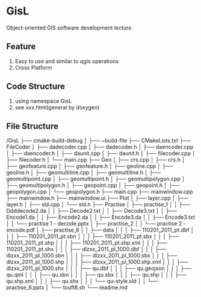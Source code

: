 # GisL

Object-oriented GIS software development lecture

## Feature

1. Easy to use and similar to qgis operations
2. Cross Platform

## Code Structure

1. using namespace GisL
2. see xxx.html(general by doxygen)

## File Structure

/GisL
├── cmake-build-debug
│   ├── ~build-file
├── CMakeLists.txt
├── FileCoder
│   ├── dadecoder.cpp
│   ├── dadecoder.h
│   ├── daencoder.cpp
│   ├── daencoder.h
│   ├── daunit.cpp
│   ├── daunit.h
│   ├── filecoder.cpp
│   ├── filecoder.h
│   └── main.cpp
├── Geo
│   ├── crs.cpp
│   ├── crs.h
│   ├── geofeature.cpp
│   ├── geofeature.h
│   ├── geoline.cpp
│   ├── geoline.h
│   ├── geomultiline.cpp
│   ├── geomultiline.h
│   ├── geomultipoint.cpp
│   ├── geomultipoint.h
│   ├── geomultipolygon.cpp
│   ├── geomultipolygon.h
│   ├── geopoint.cpp
│   ├── geopoint.h
│   ├── geopolygon.cpp
│   └── geopolygon.h
├── main.cpp
├── mainwindow.cpp
├── mainwindow.h
├── mainwindow.ui
├── Plot
│   ├── layer.cpp
│   ├── layer.h
│   ├── sld.cpp
│   └── sld.h
├── Practise
│   ├── practise_1
│   │   ├── Ddddecode2.da
│   │   ├── Decode2.txt
│   │   ├── Decode3.txt
│   │   ├── Encode1.da
│   │   ├── Encode2.da
│   │   ├── Encode3.da
│   │   ├── Encode3.txt
│   │   └── practise 1 - decode.pptx
│   ├── practise_2
│   │   └── practise 2 - encode.pdf
│   ├── practise_6
│   │   ├── data
│   │   │   ├── 110201_2011_pt.dbf
│   │   │   ├── 110201_2011_pt.sbn
│   │   │   ├── 110201_2011_pt.sbx
│   │   │   ├── 110201_2011_pt.shp
│   │   │   ├── 110201_2011_pt.shp.xml
│   │   │   ├── 110201_2011_pt.shx
│   │   │   ├── dlzxx_2011_pl_1000.dbf
│   │   │   ├── dlzxx_2011_pl_1000.sbn
│   │   │   ├── dlzxx_2011_pl_1000.sbx
│   │   │   ├── dlzxx_2011_pl_1000.shp
│   │   │   ├── dlzxx_2011_pl_1000.shp.xml
│   │   │   ├── dlzxx_2011_pl_1000.shx
│   │   │   ├── qu.dbf
│   │   │   ├── qu.geojson
│   │   │   ├── qu.qml
│   │   │   ├── qu.sbn
│   │   │   ├── qu.sbx
│   │   │   ├── qu.shp
│   │   │   ├── qu.shp.xml
│   │   │   ├── qu.shx
│   │   │   └── qu-style.sld
│   │   └── practise_6.pptx
│   └── touft8.sh
└── readme.md
